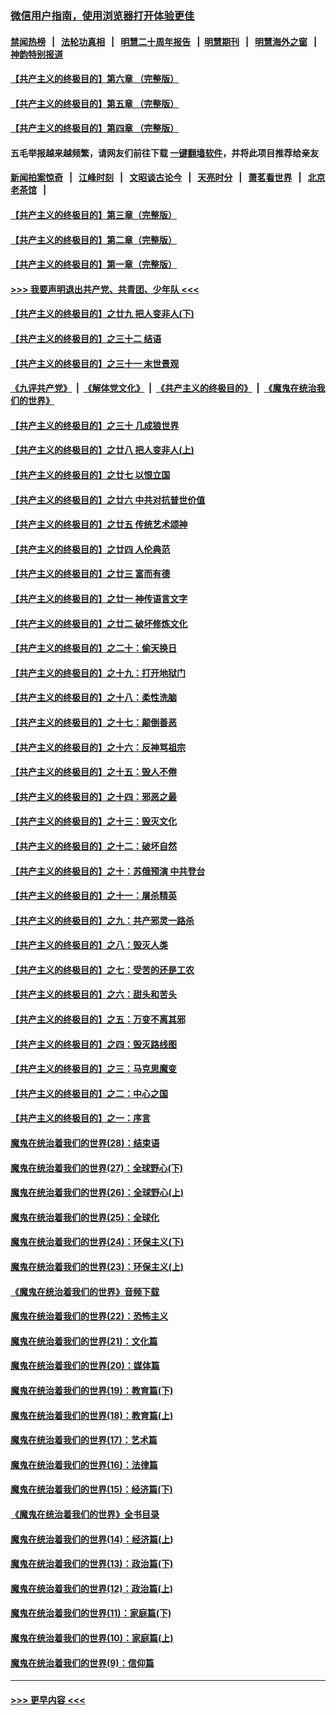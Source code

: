 ### [微信用户指南，使用浏览器打开体验更佳](https://github.com/gfw-breaker/banned-news1/blob/master/indexes/wechat-guide.md?t=0)
#### [禁闻热榜](热点新闻.md?t=0)  &nbsp;&nbsp;|&nbsp;&nbsp; [法轮功真相](https://github.com/gfw-breaker/truth/blob/master/README.md?t=0) &nbsp;&nbsp;|&nbsp;&nbsp; [明慧二十周年报告](https://github.com/gfw-breaker/mh-reports/blob/master/README.md?t=0) &nbsp;&nbsp;|&nbsp;&nbsp;[明慧期刊](https://github.com/gfw-breaker/mh-qikan) &nbsp;&nbsp;|&nbsp;&nbsp; [明慧海外之窗](https://github.com/gfw-breaker/mh-news/blob/master/README.md?t=0) &nbsp;&nbsp;|&nbsp;&nbsp; [神韵特别报道](https://github.com/gfw-breaker/mh-news/blob/master/shenyun.md?t=0)
#### [【共产主义的终极目的】第六章 （完整版）](../pages/nsc422/n11428913.md?t=02140422) 
#### [【共产主义的终极目的】第五章 （完整版）](../pages/nsc422/n11428912.md?t=02140422) 
#### [【共产主义的终极目的】第四章 （完整版）](../pages/nsc422/n11428907.md?t=02140422) 
#### 五毛举报越来越频繁，请网友们前往下载 [一键翻墙软件](https://github.com/gfw-breaker/ssr-accounts)，并将此项目推荐给亲友
#### [新闻拍案惊奇](https://github.com/gfw-breaker/banned-news1/blob/master/pages/link4.md) &nbsp;&nbsp;|&nbsp;&nbsp; [江峰时刻](https://github.com/gfw-breaker/banned-news1/blob/master/pages/link4.md) &nbsp;&nbsp;|&nbsp;&nbsp; [文昭谈古论今](https://github.com/gfw-breaker/banned-news1/blob/master/pages/link4.md) &nbsp;&nbsp;|&nbsp;&nbsp; [天亮时分](https://github.com/gfw-breaker/banned-news1/blob/master/pages/link4.md) &nbsp;&nbsp;|&nbsp;&nbsp; [萧茗看世界](https://github.com/gfw-breaker/banned-news1/blob/master/pages/link4.md) &nbsp;&nbsp;|&nbsp;&nbsp; [北京老茶馆](https://github.com/gfw-breaker/banned-news1/blob/master/pages/link4.md) &nbsp;&nbsp;|&nbsp;&nbsp; 
#### [【共产主义的终极目的】第三章（完整版）](../pages/nsc422/n11428848.md?t=02140422) 
#### [【共产主义的终极目的】第二章（完整版）](../pages/nsc422/n11428831.md?t=02140422) 
#### [【共产主义的终极目的】第一章（完整版）](../pages/nsc422/n11417651.md?t=02140422) 
#### [>>> 我要声明退出共产党、共青团、少年队 <<<](https://github.com/begood0513/goodnews/blob/master/quit/letter.md) 
#### [【共产主义的终极目的】之廿九 把人变非人(下)](../pages/nsc422/n11344140.md?t=02140422) 
#### [【共产主义的终极目的】之三十二 结语](../pages/nsc422/n11360535.md?t=02140422) 
#### [【共产主义的终极目的】之三十一 末世景观](../pages/nsc422/n11351129.md?t=02140422) 
#### [《九评共产党》](https://github.com/begood0513/9ping.md/blob/master/README.md) &nbsp;|&nbsp; [《解体党文化》](../../../../jtdwh.md/blob/master/README.md)  &nbsp;|&nbsp; [《共产主义的终极目的》](../../../../gczydzjmd.md/blob/master/README.md) &nbsp;|&nbsp; [《魔鬼在统治我们的世界》](../../../../mgztzwmdsj.md/blob/master/README.md) 
#### [【共产主义的终极目的】之三十 几成狼世界](../pages/nsc422/n11348280.md?t=02140422) 
#### [【共产主义的终极目的】之廿八 把人变非人(上)](../pages/nsc422/n11340492.md?t=02140422) 
#### [【共产主义的终极目的】之廿七 以恨立国](../pages/nsc422/n11336944.md?t=02140422) 
#### [【共产主义的终极目的】之廿六 中共对抗普世价值](../pages/nsc422/n11324785.md?t=02140422) 
#### [【共产主义的终极目的】之廿五 传统艺术颂神](../pages/nsc422/n11296396.md?t=02140422) 
#### [【共产主义的终极目的】之廿四 人伦典范](../pages/nsc422/n11296397.md?t=02140422) 
#### [【共产主义的终极目的】之廿三 富而有德](../pages/nsc422/n11283598.md?t=02140422) 
#### [【共产主义的终极目的】之廿一 神传语言文字](../pages/nsc422/n11263265.md?t=02140422) 
#### [【共产主义的终极目的】之廿二 破坏修炼文化](../pages/nsc422/n11245728.md?t=02140422) 
#### [【共产主义的终极目的】之二十：偷天换日](../pages/nsc422/n11238846.md?t=02140422) 
#### [【共产主义的终极目的】之十九：打开地狱门](../pages/nsc422/n11206376.md?t=02140422) 
#### [【共产主义的终极目的】之十八：柔性洗脑](../pages/nsc422/n11199994.md?t=02140422) 
#### [【共产主义的终极目的】之十七：颠倒善恶](../pages/nsc422/n11179782.md?t=02140422) 
#### [【共产主义的终极目的】之十六：反神骂祖宗](../pages/nsc422/n11166798.md?t=02140422) 
#### [【共产主义的终极目的】之十五：毁人不倦](../pages/nsc422/n11166792.md?t=02140422) 
#### [【共产主义的终极目的】之十四：邪恶之最](../pages/nsc422/n11150249.md?t=02140422) 
#### [【共产主义的终极目的】之十三：毁灭文化](../pages/nsc422/n11135227.md?t=02140422) 
#### [【共产主义的终极目的】之十二：破坏自然](../pages/nsc422/n11135214.md?t=02140422) 
#### [【共产主义的终极目的】之十：苏俄预演 中共登台](../pages/nsc422/n11118424.md?t=02140422) 
#### [【共产主义的终极目的】之十一：屠杀精英](../pages/nsc422/n11118442.md?t=02140422) 
#### [【共产主义的终极目的】之九：共产邪灵一路杀](../pages/nsc422/n11114139.md?t=02140422) 
#### [【共产主义的终极目的】之八：毁灭人类](../pages/nsc422/n11108503.md?t=02140422) 
#### [【共产主义的终极目的】之七：受苦的还是工农](../pages/nsc422/n11101809.md?t=02140422) 
#### [【共产主义的终极目的】之六：甜头和苦头](../pages/nsc422/n11096971.md?t=02140422) 
#### [【共产主义的终极目的】之五：万变不离其邪](../pages/nsc422/n11091285.md?t=02140422) 
#### [【共产主义的终极目的】之四：毁灭路线图](../pages/nsc422/n11086284.md?t=02140422) 
#### [【共产主义的终极目的】之三：马克思魔变](../pages/nsc422/n11061941.md?t=02140422) 
#### [【共产主义的终极目的】之二：中心之国](../pages/nsc422/n11047728.md?t=02140422) 
#### [【共产主义的终极目的】之一：序言](../pages/nsc422/n11086077.md?t=02140422) 
#### [魔鬼在统治着我们的世界(28)：结束语](../pages/nsc422/n10936246.md?t=02140422) 
#### [魔鬼在统治着我们的世界(27)：全球野心(下)](../pages/nsc422/n10928319.md?t=02140422) 
#### [魔鬼在统治着我们的世界(26)：全球野心(上)](../pages/nsc422/n10900318.md?t=02140422) 
#### [魔鬼在统治着我们的世界(25)：全球化](../pages/nsc422/n10788205.md?t=02140422) 
#### [魔鬼在统治着我们的世界(24)：环保主义(下)](../pages/nsc422/n10695307.md?t=02140422) 
#### [魔鬼在统治着我们的世界(23)：环保主义(上)](../pages/nsc422/n10688613.md?t=02140422) 
#### [《魔鬼在统治着我们的世界》音频下载](../pages/nsc422/n10635553.md?t=02140422) 
#### [魔鬼在统治着我们的世界(22)：恐怖主义](../pages/nsc422/n10614727.md?t=02140422) 
#### [魔鬼在统治着我们的世界(21)：文化篇](../pages/nsc422/n10597706.md?t=02140422) 
#### [魔鬼在统治着我们的世界(20)：媒体篇](../pages/nsc422/n10586579.md?t=02140422) 
#### [魔鬼在统治着我们的世界(19)：教育篇(下)](../pages/nsc422/n10564808.md?t=02140422) 
#### [魔鬼在统治着我们的世界(18)：教育篇(上)](../pages/nsc422/n10526970.md?t=02140422) 
#### [魔鬼在统治着我们的世界(17)：艺术篇](../pages/nsc422/n10499093.md?t=02140422) 
#### [魔鬼在统治着我们的世界(16)：法律篇](../pages/nsc422/n10485969.md?t=02140422) 
#### [魔鬼在统治着我们的世界(15)：经济篇(下)](../pages/nsc422/n10469975.md?t=02140422) 
#### [《魔鬼在统治着我们的世界》全书目录](../pages/nsc422/n10464261.md?t=02140422) 
#### [魔鬼在统治着我们的世界(14)：经济篇(上)](../pages/nsc422/n10457370.md?t=02140422) 
#### [魔鬼在统治着我们的世界(13)：政治篇(下)](../pages/nsc422/n10448270.md?t=02140422) 
#### [魔鬼在统治着我们的世界(12)：政治篇(上)](../pages/nsc422/n10444576.md?t=02140422) 
#### [魔鬼在统治着我们的世界(11)：家庭篇(下)](../pages/nsc422/n10440961.md?t=02140422) 
#### [魔鬼在统治着我们的世界(10)：家庭篇(上)](../pages/nsc422/n10435448.md?t=02140422) 
#### [魔鬼在统治着我们的世界(9)：信仰篇](../pages/nsc422/n10432159.md?t=02140422) 

----
#### [ >>> 更早内容 <<< ](../indexes/nsc422-earlier.md)
